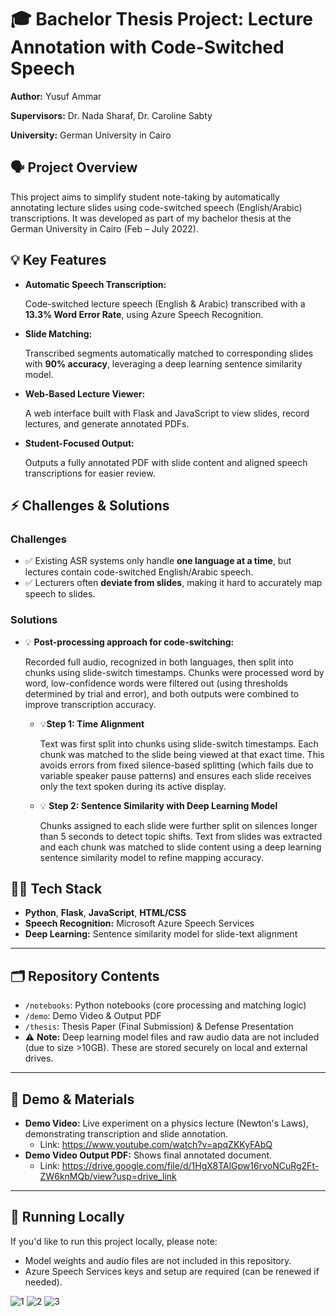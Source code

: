 # 🎓 Bachelor Thesis Project: Lecture Annotation with Code-Switched Speech

**Author:** Yusuf Ammar

**Supervisors:** Dr. Nada Sharaf, Dr. Caroline Sabty

**University:** German University in Cairo


## 🗣️ Project Overview

This project aims to simplify student note-taking by automatically annotating lecture slides using code-switched speech (English/Arabic) transcriptions. It was developed as part of my bachelor thesis at the German University in Cairo (Feb – July 2022).



## 💡 Key Features

- **Automatic Speech Transcription:**
    
    Code-switched lecture speech (English & Arabic) transcribed with a **13.3% Word Error Rate**, using Azure Speech Recognition.
    
- **Slide Matching:**
    
    Transcribed segments automatically matched to corresponding slides with **90% accuracy**, leveraging a deep learning sentence similarity model.
    
- **Web-Based Lecture Viewer:**
    
    A web interface built with Flask and JavaScript to view slides, record lectures, and generate annotated PDFs.
    
- **Student-Focused Output:**
    
    Outputs a fully annotated PDF with slide content and aligned speech transcriptions for easier review.
    
## ⚡ Challenges & Solutions

### **Challenges**

- ✅ Existing ASR systems only handle **one language at a time**, but lectures contain code-switched English/Arabic speech.
- ✅ Lecturers often **deviate from slides**, making it hard to accurately map speech to slides.

### **Solutions**

- 💡 **Post-processing approach for code-switching:**
    
    Recorded full audio, recognized in both languages, then split into chunks using slide-switch timestamps. Chunks were processed word by word, low-confidence words were filtered out (using thresholds determined by trial and error), and both outputs were combined to improve transcription accuracy.
    
    - 💡**Step 1: Time Alignment**
        
        Text was first split into chunks using slide-switch timestamps. Each chunk was matched to the slide being viewed at that exact time. This avoids errors from fixed silence-based splitting (which fails due to variable speaker pause patterns) and ensures each slide receives only the text spoken during its active display.
        
    - 💡 **Step 2: Sentence Similarity with Deep Learning Model**
        
        Chunks assigned to each slide were further split on silences longer than 5 seconds to detect topic shifts. Text from slides was extracted and each chunk was matched to slide content using a deep learning sentence similarity model to refine mapping accuracy.


## 🧑‍💻 Tech Stack

- **Python**, **Flask**, **JavaScript**, **HTML/CSS**
- **Speech Recognition:** Microsoft Azure Speech Services
- **Deep Learning:** Sentence similarity model for slide-text alignment

---

## 🗂️ Repository Contents

- `/notebooks`: Python notebooks (core processing and matching logic)
- `/demo`: Demo Video & Output PDF
- `/thesis`:  Thesis Paper (Final Submission) & Defense Presentation
- ⚠️ **Note:** Deep learning model files and raw audio data are not included (due to size >10GB). These are stored securely on local and external drives.

---

## 🎥 Demo & Materials

- **Demo Video:** Live experiment on a physics lecture (Newton's Laws), demonstrating transcription and slide annotation.
    - Link: https://www.youtube.com/watch?v=apqZKKyFAbQ
- **Demo Video Output PDF:** Shows final annotated document.
    - Link: https://drive.google.com/file/d/1HgX8TAlGpw16rvoNCuRg2Ft-ZW6knMQb/view?usp=drive_link

---

## 💬 Running Locally

If you'd like to run this project locally, please note:

- Model weights and audio files are not included in this repository.
- Azure Speech Services keys and setup are required (can be renewed if needed).

![1](https://github.com/user-attachments/assets/80bc33b3-0752-42b8-9b15-93c869753a09)
![2](https://github.com/user-attachments/assets/7c37ed72-b112-4cf6-88ac-5cd694a27016)
![3](https://github.com/user-attachments/assets/38f8d9a1-0471-4117-8a1a-c55d4f0a3c91)

